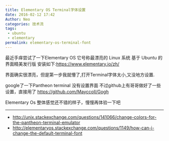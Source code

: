 ```yaml
---
title: Elementary OS Terminal字体设置
date: 2016-02-12 17:42
Author: Neo
categories: 技术流
tags:
 - ubuntu
 - elementary
permalink: elementary-os-terminal-font
---
```


最近手痒尝试了一下Elementary OS 
它号称最漂亮的 Linux 系统 基于 Ubuntu 的界面精美发行版
安装如下:<https://www.elementary.io/zh/>

界面确实很漂亮，但是第一步我就懵了,打开Terminal字体太小,又没地方设置.

google了一下Pantheon terminal 没有设置界面 不过github上有哥哥做好了一些设置，直接用了
<https://github.com/Mayccoll/Gogh>

Elementary Os 整体感觉还不错的样子，慢慢再体验一下吧

---

- <http://unix.stackexchange.com/questions/141066/change-colors-for-the-pantheon-terminal-emulator>
- <http://elementaryos.stackexchange.com/questions/1149/how-can-i-change-the-default-terminal-font>

